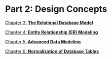 # Part 2: Design Concepts

[Chapter 3: **The Relational Database Model**](Part%202%20Design%20Concepts%208b18371fa44f4d91a13cb7f97f1cf896/Chapter%203%20The%20Relational%20Database%20Model%207cc5cdc2dba34db9be40df4e4d404eeb.md)

[Chapter 4: **Entity Relationship (ER) Modeling**](Part%202%20Design%20Concepts%208b18371fa44f4d91a13cb7f97f1cf896/Chapter%204%20Entity%20Relationship%20(ER)%20Modeling%2043fe3e777c1746c89b3ee8643472cdd7.md)

[Chapter 5: **Advanced Data Modeling**](Part%202%20Design%20Concepts%208b18371fa44f4d91a13cb7f97f1cf896/Chapter%205%20Advanced%20Data%20Modeling%200d18d31b04784a36bd30044de0ea68bf.md)

[Chapter 6: **Normalization of Database Tables**](Part%202%20Design%20Concepts%208b18371fa44f4d91a13cb7f97f1cf896/Chapter%206%20Normalization%20of%20Database%20Tables%20c5475e937ac2421182f744e16ceeeea1.md)